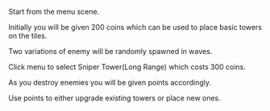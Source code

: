 Start from the menu scene.


Initially you will be given 200 coins which can be used to place basic towers on the tiles.


Two variations of enemy will be randomly spawned in waves.


Click menu to select Sniper Tower(Long Range) which costs 300 coins.


As you destroy enemies you will be given points accordingly.


Use points to either upgrade existing towers or place new ones.

